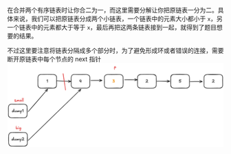 在合并两个有序链表时让你合二为一，而这里需要分解让你把原链表一分为二。具体来说，我们可以把原链表分成两个小链表，一个链表中的元素大小都小于 `x`，另一个链表中的元素都大于等于 `x`，最后再把这两条链表接到一起，就得到了题目想要的结果。

不过这里要注意将链表分隔成多个部分时，为了避免形成环或者错误的连接，需要断开原链表中每个节点的 next 指针
![](image/86.excalidraw.png)
